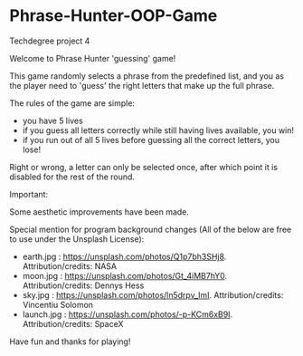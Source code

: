 # Phrase-Hunter-OOP-Game
 Techdegree project 4

Welcome to Phrase Hunter 'guessing' game! 

This game randomly selects a phrase from the predefined list, and you as the player need to 'guess' the right letters that make up the full phrase.

The rules of the game are simple:

*   you have 5 lives
*   if you guess all letters correctly while still having lives available, you win!
*   if you run out of all 5 lives before guessing all the correct letters, you lose!

Right or wrong, a letter can only be selected once, after which point it is disabled for the rest of the round.

Important:

Some aesthetic improvements have been made.

Special mention for program background changes (All of the below are free to use under the Unsplash License):

*   earth.jpg : https://unsplash.com/photos/Q1p7bh3SHj8. Attribution/credits: NASA
*   moon.jpg : https://unsplash.com/photos/Gt_4iMB7hY0. Attribution/credits: Dennys Hess
*   sky.jpg : https://unsplash.com/photos/ln5drpv_ImI. Attribution/credits: Vincentiu Solomon
*   launch.jpg : https://unsplash.com/photos/-p-KCm6xB9I. Attribution/credits: SpaceX

Have fun and thanks for playing!